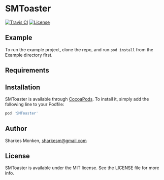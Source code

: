 # SMToaster

[![Travis CI](https://api.travis-ci.org/Sharkesm/SMToaster.svg?branch=master)](https://travis-ci.org/Sharkesm/SMToaster)
[![License](https://img.shields.io/badge/License-MIT-8D6E63.svg)](LICENSE)  

## Example

To run the example project, clone the repo, and run `pod install` from the Example directory first.

## Requirements

## Installation

SMToaster is available through [CocoaPods](https://cocoapods.org). To install
it, simply add the following line to your Podfile:

```ruby
pod 'SMToaster'
```

## Author

Sharkes Monken, sharkesm@gmail.com

## License

SMToaster is available under the MIT license. See the LICENSE file for more info.
